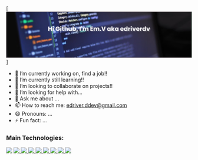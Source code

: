 
[![Introducing](https://github.com/edriverdv/edriverdv/raw/master/assets/banner.png)]

- 🔭 I’m currently working on, find a job!!
- 🌱 I’m currently still learning!!
- 👯 I’m looking to collaborate on projects!!
- 🤔 I’m looking for help with...
- 💬 Ask me about ...
- 📫 How to reach me: edriver.ddev@gmail.com
- 😄 Pronouns: ...
- ⚡ Fun fact: ...


### Main Technologies:

<a href='#' title='HTML5'><img src='https://img.shields.io/badge/-000000?style=for-the-badge&logo=HTML5&logoColor=white'/></a> <a href='#' title='CSS3'><img src='https://img.shields.io/badge/-000000?style=for-the-badge&logo=CSS3&logoColor=white'/> <a href='#' title='Sass'><img src='https://img.shields.io/badge/-000000?style=for-the-badge&logo=Sass&logoColor=white'/> <a href='#' title='JavaScript'><img src='https://img.shields.io/badge/-000000?style=for-the-badge&logo=JavaScript&logoColor=white'/> <a href='#' title='TypesScript'><img src='https://img.shields.io/badge/-000000?style=for-the-badge&logo=TypeScript&logoColor=white'/> <a href='#' title='React.js'><img src='https://img.shields.io/badge/-000000?style=for-the-badge&logo=React&logoColor=white'/> <a href='#' title='PostGreSQL'><img src='https://img.shields.io/badge/-000000?style=for-the-badge&logo=PostgreSQL&logoColor=white'/> <a href='#' title='Express.js'><img src='https://img.shields.io/badge/-000000?style=for-the-badge&logo=Express&logoColor=white'/> <a href='#' title='Node.js'><img src='https://img.shields.io/badge/-000000?style=for-the-badge&logo=Node.js&logoColor=white'/>
